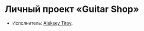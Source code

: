 # Личный проект «Guitar Shop»

* Исполнитель: [Aleksey Titov](https://up.htmlacademy.ru/react/8/user/1679727).
